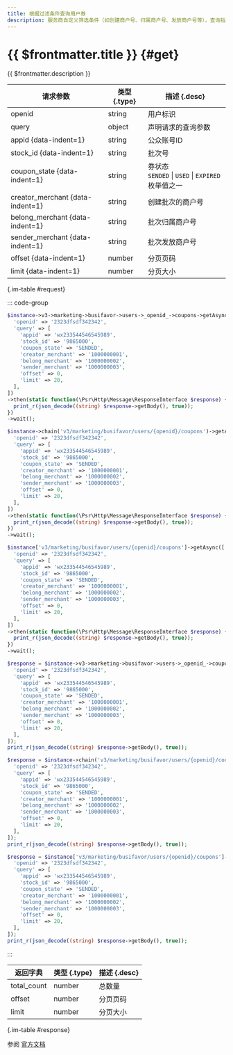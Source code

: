 ```yaml
---
title: 根据过滤条件查询用户券
description: 服务商自定义筛选条件（如创建商户号、归属商户号、发放商户号等），查询指定微信用户卡包中满足对应条件的所有商家券信息。
---
```


# {{ $frontmatter.title }} {#get}

{{ $frontmatter.description }}

| 请求参数 | 类型 {.type} | 描述 {.desc}
| --- | --- | ---
| openid | string | 用户标识
| query | object | 声明请求的查询参数
| appid {data-indent=1} | string | 公众账号ID
| stock_id {data-indent=1} | string | 批次号
| coupon_state {data-indent=1} | string | 券状态<br/>`SENDED` \| `USED` \| `EXPIRED` 枚举值之一
| creator_merchant {data-indent=1} | string | 创建批次的商户号
| belong_merchant {data-indent=1} | string | 批次归属商户号
| sender_merchant {data-indent=1} | string | 批次发放商户号
| offset {data-indent=1} | number | 分页页码
| limit {data-indent=1} | number | 分页大小

{.im-table #request}

::: code-group

```php [异步纯链式]
$instance->v3->marketing->busifavor->users->_openid_->coupons->getAsync([
  'openid' => '2323dfsdf342342',
  'query' => [
    'appid' => 'wx233544546545989',
    'stock_id' => '9865000',
    'coupon_state' => 'SENDED',
    'creator_merchant' => '1000000001',
    'belong_merchant' => '1000000002',
    'sender_merchant' => '1000000003',
    'offset' => 0,
    'limit' => 20,
  ],
])
->then(static function(\Psr\Http\Message\ResponseInterface $response) {
  print_r(json_decode((string) $response->getBody(), true));
})
->wait();
```

```php [异步声明式]
$instance->chain('v3/marketing/busifavor/users/{openid}/coupons')->getAsync([
  'openid' => '2323dfsdf342342',
  'query' => [
    'appid' => 'wx233544546545989',
    'stock_id' => '9865000',
    'coupon_state' => 'SENDED',
    'creator_merchant' => '1000000001',
    'belong_merchant' => '1000000002',
    'sender_merchant' => '1000000003',
    'offset' => 0,
    'limit' => 20,
  ],
])
->then(static function(\Psr\Http\Message\ResponseInterface $response) {
  print_r(json_decode((string) $response->getBody(), true));
})
->wait();
```

```php [异步属性式]
$instance['v3/marketing/busifavor/users/{openid}/coupons']->getAsync([
  'openid' => '2323dfsdf342342',
  'query' => [
    'appid' => 'wx233544546545989',
    'stock_id' => '9865000',
    'coupon_state' => 'SENDED',
    'creator_merchant' => '1000000001',
    'belong_merchant' => '1000000002',
    'sender_merchant' => '1000000003',
    'offset' => 0,
    'limit' => 20,
  ],
])
->then(static function(\Psr\Http\Message\ResponseInterface $response) {
  print_r(json_decode((string) $response->getBody(), true));
})
->wait();
```

```php [同步纯链式]
$response = $instance->v3->marketing->busifavor->users->_openid_->coupons->get([
  'openid' => '2323dfsdf342342',
  'query' => [
    'appid' => 'wx233544546545989',
    'stock_id' => '9865000',
    'coupon_state' => 'SENDED',
    'creator_merchant' => '1000000001',
    'belong_merchant' => '1000000002',
    'sender_merchant' => '1000000003',
    'offset' => 0,
    'limit' => 20,
  ],
]);
print_r(json_decode((string) $response->getBody(), true));
```

```php [同步声明式]
$response = $instance->chain('v3/marketing/busifavor/users/{openid}/coupons')->get([
  'openid' => '2323dfsdf342342',
  'query' => [
    'appid' => 'wx233544546545989',
    'stock_id' => '9865000',
    'coupon_state' => 'SENDED',
    'creator_merchant' => '1000000001',
    'belong_merchant' => '1000000002',
    'sender_merchant' => '1000000003',
    'offset' => 0,
    'limit' => 20,
  ],
]);
print_r(json_decode((string) $response->getBody(), true));
```

```php [同步属性式]
$response = $instance['v3/marketing/busifavor/users/{openid}/coupons']->get([
  'openid' => '2323dfsdf342342',
  'query' => [
    'appid' => 'wx233544546545989',
    'stock_id' => '9865000',
    'coupon_state' => 'SENDED',
    'creator_merchant' => '1000000001',
    'belong_merchant' => '1000000002',
    'sender_merchant' => '1000000003',
    'offset' => 0,
    'limit' => 20,
  ],
]);
print_r(json_decode((string) $response->getBody(), true));
```

:::

| 返回字典 | 类型 {.type} | 描述 {.desc}
| --- | --- | ---
| total_count | number | 总数量
| offset | number | 分页页码
| limit | number | 分页大小

{.im-table #response}

参阅 [官方文档](https://pay.weixin.qq.com/wiki/doc/apiv3/apis/chapter9_2_4.shtml)
